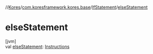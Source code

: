 //[Kores](../../../index.md)/[com.koresframework.kores.base](../index.md)/[IfStatement](index.md)/[elseStatement](else-statement.md)

# elseStatement

[jvm]\
val [elseStatement](else-statement.md): [Instructions](../../com.koresframework.kores/-instructions/index.md)
